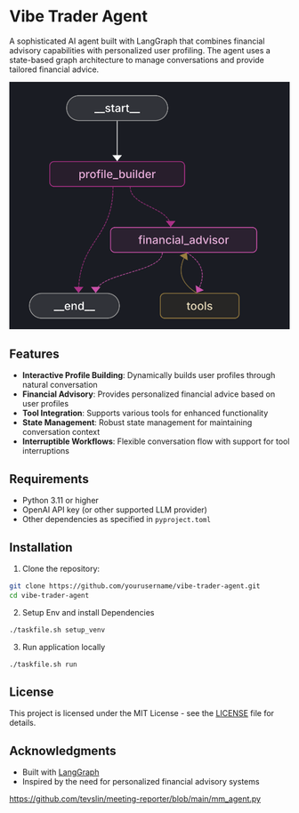 # Vibe Trader Agent

A sophisticated AI agent built with LangGraph that combines financial advisory capabilities with personalized user profiling. The agent uses a state-based graph architecture to manage conversations and provide tailored financial advice.

![Architecture Diagram](static/architecture.png)

## Features

- **Interactive Profile Building**: Dynamically builds user profiles through natural conversation
- **Financial Advisory**: Provides personalized financial advice based on user profiles
- **Tool Integration**: Supports various tools for enhanced functionality
- **State Management**: Robust state management for maintaining conversation context
- **Interruptible Workflows**: Flexible conversation flow with support for tool interruptions

## Requirements

- Python 3.11 or higher
- OpenAI API key (or other supported LLM provider)
- Other dependencies as specified in `pyproject.toml`

## Installation

1. Clone the repository:
```bash
git clone https://github.com/yourusername/vibe-trader-agent.git
cd vibe-trader-agent
```

2. Setup Env and install Dependencies
```bash
./taskfile.sh setup_venv
```

3. Run application locally
```bash
./taskfile.sh run
```

## License

This project is licensed under the MIT License - see the [LICENSE](LICENSE) file for details.

## Acknowledgments

- Built with [LangGraph](https://github.com/langchain-ai/langgraph)
- Inspired by the need for personalized financial advisory systems

https://github.com/tevslin/meeting-reporter/blob/main/mm_agent.py

